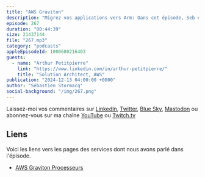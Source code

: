 ```yaml
---
title: "AWS Graviton"
description: "Migrez vos applications vers Arm: Dans cet épisode, Seb et Arthur discutent de la technologie Graviton d'AWS, en explorant son évolution, ses avantages et les défis liés à la migration. Ils se penchent sur les atouts de l'architecture ARM, les stratégies d'optimisation des performances et des cas d'usage concrets, en soulignant l'importance de comprendre la technologie sous-jacente pour une mise en œuvre efficace."
episode: 267
duration: "00:44:39"
size: 21437144
file: "267.mp3"
category: "podcasts"
appleEpisodeId: 1000680216403
guests:
  - name: "Arthur Petitpierre"
    link: "https://www.linkedin.com/in/arthur-petitpierre/"
    title: "Solution Architect, AWS"
publication: "2024-12-13 04:00:00 +0000"
author: "Sébastien Stormacq"
social-background: "/img/267.png"
---
```


Laissez-moi vos commentaires sur [LinkedIn](https://www.linkedin.com/in/sebastienstormacq/), [Twitter](https://twitter.com/sebsto), [Blue Sky](https://bsky.app/profile/sebsto.bsky.social), [Mastodon](https://awscommunity.social/@sebsto) ou abonnez-vous sur ma chaîne [YouTube](https://www.youtube.com/sebsto) ou [Twitch.tv](https://www.twitch.tv/sebAWS)

## Liens

Voici les liens vers les pages des services dont nous avons parlé dans l'épisode.

- [AWS Graviton Processeurs](https://aws.amazon.com/ec2/graviton/)